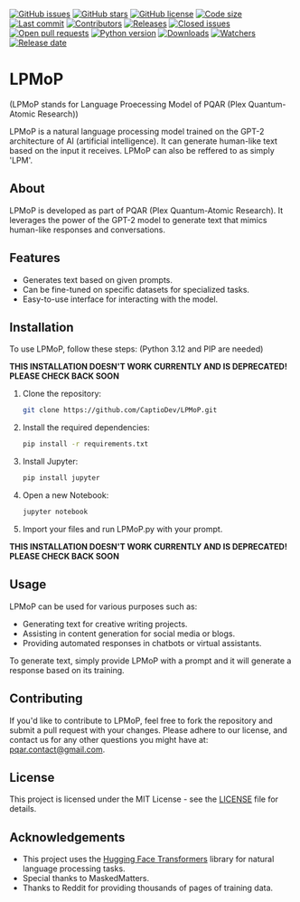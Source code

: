 [![GitHub issues](https://img.shields.io/github/issues/CaptioDev/LPMoP)](https://github.com/CaptioDev/LPMoP/issues)
[![GitHub stars](https://img.shields.io/github/stars/CaptioDev/LPMoP)](https://github.com/CaptioDev/LPMoP/stargazers)
[![GitHub license](https://img.shields.io/github/license/CaptioDev/LPMoP)](https://github.com/CaptioDev/LPMoP/blob/main/LICENSE)
[![Code size](https://img.shields.io/github/languages/code-size/CaptioDev/LPMoP)](https://github.com/CaptioDev/LPMoP)
[![Last commit](https://img.shields.io/github/last-commit/CaptioDev/LPMoP)](https://github.com/CaptioDev/LPMoP/commits/main)
[![Contributors](https://img.shields.io/github/contributors/CaptioDev/LPMoP)](https://github.com/CaptioDev/LPMoP/graphs/contributors)
[![Releases](https://img.shields.io/github/v/release/CaptioDev/LPMoP)](https://github.com/CaptioDev/LPMoP/releases)
[![Closed issues](https://img.shields.io/github/issues-closed/CaptioDev/LPMoP)](https://github.com/CaptioDev/LPMoP/issues?q=is%3Aissue+is%3Aclosed)
[![Open pull requests](https://img.shields.io/github/issues-pr/CaptioDev/LPMoP)](https://github.com/CaptioDev/LPMoP/pulls)
[![Python version](https://img.shields.io/pypi/pyversions/CaptioDev/LPMoP)](https://github.com/CaptioDev/LPMoP)
[![Downloads](https://img.shields.io/github/downloads/CaptioDev/LPMoP/total)](https://github.com/CaptioDev/LPMoP)
[![Watchers](https://img.shields.io/github/watchers/CaptioDev/LPMoP)](https://github.com/CaptioDev/LPMoP/watchers)
[![Release date](https://img.shields.io/github/release-date/CaptioDev/LPMoP)](https://github.com/CaptioDev/LPMoP/releases)



# LPMoP

(LPMoP stands for Language Proecessing Model of PQAR (Plex Quantum-Atomic Research))

LPMoP is a natural language processing model trained on the GPT-2 architecture of AI (artificial intelligence). It can generate human-like text based on the input it receives. LPMoP can also be reffered to as simply 'LPM'.

## About

LPMoP is developed as part of PQAR (Plex Quantum-Atomic Research). It leverages the power of the GPT-2 model to generate text that mimics human-like responses and conversations.

## Features

- Generates text based on given prompts.
- Can be fine-tuned on specific datasets for specialized tasks.
- Easy-to-use interface for interacting with the model.

## Installation

To use LPMoP, follow these steps: (Python 3.12 and PIP are needed)

**THIS INSTALLATION DOESN'T WORK CURRENTLY AND IS DEPRECATED! PLEASE CHECK BACK SOON**

1. Clone the repository:

    ```bash
    git clone https://github.com/CaptioDev/LPMoP.git
    ```

2. Install the required dependencies:

    ```bash
    pip install -r requirements.txt
    ```

3. Install Jupyter:

    ```bash
    pip install jupyter
    ```

4. Open a new Notebook:
   ```bash
   jupyter notebook
   ```

5. Import your files and run LPMoP.py with your prompt.

**THIS INSTALLATION DOESN'T WORK CURRENTLY AND IS DEPRECATED! PLEASE CHECK BACK SOON**

## Usage

LPMoP can be used for various purposes such as:

- Generating text for creative writing projects.
- Assisting in content generation for social media or blogs.
- Providing automated responses in chatbots or virtual assistants.

To generate text, simply provide LPMoP with a prompt and it will generate a response based on its training.

## Contributing

If you'd like to contribute to LPMoP, feel free to fork the repository and submit a pull request with your changes. Please adhere to our license,
and contact us for any other questions you might have at: pqar.contact@gmail.com.

## License

This project is licensed under the MIT License - see the [LICENSE](LICENSE) file for details.

## Acknowledgements

- This project uses the [Hugging Face Transformers](https://github.com/huggingface/transformers) library for natural language processing tasks.
- Special thanks to MaskedMatters.
- Thanks to Reddit for providing thousands of pages of training data.
